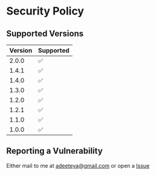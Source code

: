 # Security Policy

## Supported Versions

| Version | Supported          |
|---------|--------------------|
| 2.0.0   | :white_check_mark: |
| 1.4.1   | :white_check_mark: |
| 1.4.0   | :white_check_mark: |
| 1.3.0   | :white_check_mark: |
| 1.2.0   | :white_check_mark: |
| 1.2.1   | :white_check_mark: |
| 1.1.0   | :white_check_mark: |
| 1.0.0   | :white_check_mark: |

## Reporting a Vulnerability

Either mail to me at adeeteya@gmail.com or open a [Issue](https://www.github.com/adeeteya/FlutterMarkdownEditor/issues)
